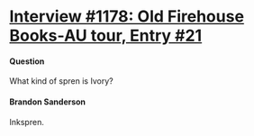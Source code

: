 # [Interview #1178: Old Firehouse Books-AU tour, Entry #21](https://www.theoryland.com/intvmain.php?i=1178#21)

#### Question

What kind of spren is Ivory?

#### Brandon Sanderson

Inkspren.

